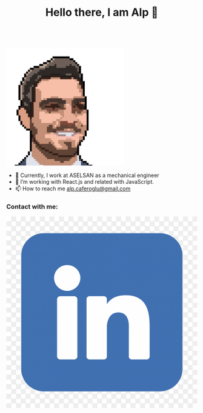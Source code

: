 
 # <p align="center">Hello there, I am Alp 👋</p>
 
<br/>
<br/>

![Me](/images/5p.PNG)
 


- 💼 Currently, I work at ASELSAN as a mechanical engineer
- 🌱 I’m working with React.js and related with JavaScript.
- 📫 How to reach me alp.caferoglu@gmail.com

### Contact with me:
[![linkedin](/images/Linkedin-logo-on-transparent-Background-PNG-.png)](https://www.linkedin.com/in/hasanalpcaferoglu/)
